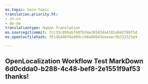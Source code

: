 ```yaml
---
ms.topic: hero-topic
translation.priority.ht:
- zh-cn
- de-de
translationtype: Human Translation
ms.sourcegitcommit: 7cc33c099abf40fb34e26503da4181e842f88f5d
ms.openlocfilehash: f614bd40f8e409ccb8a00643eeeaec5b333323e9

---
```

## OpenLocalization Workflow Test MarkDown 6d0cdda0-b288-4c48-bef8-2e1551f9af53 thanks!



<!--HONumber=Aug16_HO4-->


